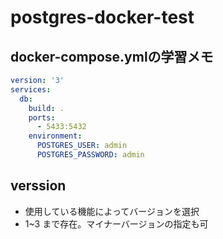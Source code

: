 # postgres-docker-test

## docker-compose.ymlの学習メモ
```yml
version: '3'
services:
  db:
    build: .
    ports:
      - 5433:5432
    environment:
      POSTGRES_USER: admin
      POSTGRES_PASSWORD: admin
```
## verssion 
- 使用している機能によってバージョンを選択
- 1~3 まで存在。マイナーバージョンの指定も可
